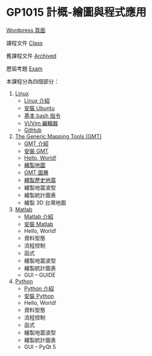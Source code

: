 # GP1015 計概-繪圖與程式應用

[Wordpress 頁面](https://jimmylab.wordpress.com/gp1015/)

課程文件 [Class](Class) 

舊課程文件 [Archived](Archcived) 

歷屆考題 [Exam](Exam) 

本課程分為四個部分：

1. [Linux](https://jimmylab.wordpress.com/gp1015/linux/)
   - [Linux 介紹](https://jimmylab.wordpress.com/gp1015/linux/about-linux/)
   - [安裝 Ubuntu](https://jimmylab.wordpress.com/gp1015/linux/install-ubuntu/)
   - [基本 bash 指令](https://jimmylab.wordpress.com/gp1015/linux/linux-command/)
   - [Vi/Vim 編輯器](https://jimmylab.wordpress.com/gp1015/linux/vi/)
   - [GitHub](https://jimmylab.wordpress.com/gp1015/linux/github/)
2. [The Generic Mapping Tools (GMT)](https://jimmylab.wordpress.com/gp1015/gmt/)
   - [GMT 介紹](https://jimmylab.wordpress.com/gp1015/gmt/about-gmt/)
   - [安裝 GMT](https://jimmylab.wordpress.com/gp1015/gmt/install-gmt/)
   - [Hello, World!](https://jimmylab.wordpress.com/gp1015/gmt/gmt-hello-world/)
   - [繪製地圖](https://jimmylab.wordpress.com/gp1015/gmt/gmt-plot-map/)
   - [GMT 圖層](https://jimmylab.wordpress.com/gp1015/gmt/gmt-layer/)
   - [繪製歷史地震](https://jimmylab.wordpress.com/gp1015/gmt/gmt-plot-quake/)
   - 繪製地震波型
   - 繪製統計圖表
   - 繪製 3D 台灣地圖
3. [Matlab](https://jimmylab.wordpress.com/gp1015/matlab/)
   - [Matlab 介紹](https://jimmylab.wordpress.com/gp1015/matlab/about-matlab/)
   - [安裝 Matlab](https://jimmylab.wordpress.com/gp1015/matlab/install-matlab/)
   - Hello, World!
   - 資料型態
   - 流程控制
   - 函式
   - 繪製地震波型
   - 繪製統計圖表
   - GUI – GUIDE
4. [Python](https://jimmylab.wordpress.com/gp1015/python/)
   - [Python 介紹](https://jimmylab.wordpress.com/gp1015/python/about-python/)
   - [安裝 Python](https://jimmylab.wordpress.com/gp1015/python/install-python/)
   - Hello, World!
   - 資料型態
   - 流程控制
   - 函式
   - 繪製地震波型
   - 繪製統計圖表
   - GUI – PyQt 5
